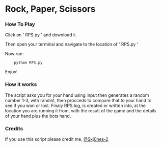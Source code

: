 # Rock, Paper, Scissors

### How To Play

Click on ' RPS.py ' and download it

Then open your terminal and navigate to the location of ' RPS.py '

Now run:

```
    python RPS.py
```

Enjoy!

### How it works

The script asks you for your hand using input then generates a random number 1-3, with randint, then procceds  to compare that to your hand to see if you won or lost. Finaly RPS.log, is created or written into, at the location you are running it from, with the result of the game and the details of your hand plus the bots hand.

### Credits

If you use this script please credit me, [@Skj0nes-2](https://github.com/skj0nes-2)
